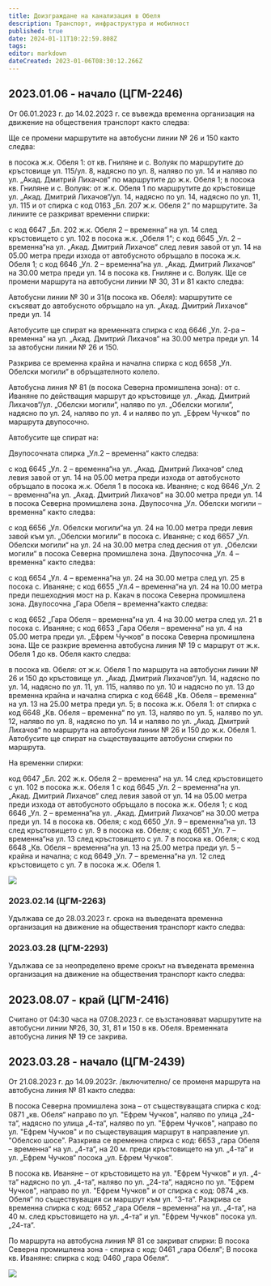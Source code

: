 ```yaml
---
title: Доизграждане на канализация в Обеля
description: Транспорт, инфраструктура и мобилност
published: true
date: 2024-01-11T10:22:59.808Z
tags: 
editor: markdown
dateCreated: 2023-01-06T08:30:12.266Z
---
```


## 2023.01.06 - начало (ЦГМ-2246)


От 06.01.2023 г. до 14.02.2023 г. се въвежда временна организация на движение на обществения транспорт както следва:

Ще се промени маршрутите на автобусни линии № 26 и 150 както следва:

в посока ж.к. Обеля 1: от кв. Гниляне и с. Волуяк по маршрутите до кръстовище ул. 115/ул. 8, надясно по ул. 8, наляво по ул. 14 и наляво по ул. „Акад. Дмитрий Лихачов“ по маршрутите до ж.к. Обеля 1;
в посока кв. Гниляне и с. Волуяк: от ж.к. Обеля 1 по маршрутите до кръстовище ул. „Акад. Дмитрий Лихачов“/ул. 14, надясно по ул. 14, надясно по ул. 11, ул. 115 и от спирка с код 0163 „Бл. 207 ж.к. Обеля 2“ по маршрутите.
За линиите се разкриват временни спирки:

с код 6647 „Бл. 202 ж.к. Обеля 2 – временна“ на ул. 14 след кръстовището с ул. 102 в посока ж.к. „Обеля 1“;
с код 6645 „Ул. 2 – временна“на ул. „Акад. Дмитрий Лихачов“ след левия завой от ул. 14 на 05.00 метра преди изхода от автобусното обръщало в посока ж.к. Обеля 1;
с код 6646 „Ул. 2 – временна“на ул. „Акад. Дмитрий Лихачов“ на 30.00 метра преди ул. 14 в посока кв. Гниляне и с. Волуяк.
Ще се промени маршрута на автобусни линии № 30, 31 и 81 както следва:

Автобусни линии № 30 и 31(в посока кв. Обеля): маршрутите се скъсяват до автобусното обръщало на ул. „Акад. Дмитрий Лихачов“ преди ул. 14

Автобусите ще спират на временната спирка с код 6646 „Ул. 2-ра – временна“ на ул. „Акад. Дмитрий Лихачов“ на 30.00 метра преди ул. 14 за автобусни линии № 26 и 150.

Разкрива се временна крайна и начална спирка с код 6658 „Ул. Обелски могили“ в обръщателното колело.

Автобусна линия № 81 (в посока Северна промишлена зона): от с. Иваняне по действащия маршрут до кръстовище ул. „Акад. Дмитрий Лихачов“/ул. „Обелски могили“, наляво по ул. „Обелски могили“, надясно по ул. 24, наляво по ул. 4 и наляво по ул. „Ефрем Чучков“ по маршрута двупосочно.

Автобусите ще спират на:

Двупосочната спирка „Ул.2 – временна“ както следва:

с код 6645 „Ул. 2 – временна“на ул. „Акад. Дмитрий Лихачов“ след левия завой от ул. 14 на 05.00 метра преди изхода от автобусното обръщало в посока ж.к. Обеля 1 в посока кв. Иваняне;
с код 6646 „Ул. 2 – временна“на ул. „Акад. Дмитрий Лихачов“ на 30.00 метра преди ул. 14 в посока Северна промишлена зона.
Двупосочна „Ул. Обелски могили – временна“ както следва:

с код 6656 „Ул. Обелски могили“на ул. 24 на 10.00 метра преди левия завой към ул. „Обелски могили“ в посока с. Иваняне;
с код 6657  „Ул. Обелски могили“ на ул. 24 на 30.00 метра след десния от ул. „Обелски могили“ в посока Северна промишлена зона.
Двупосочна „Ул. 4 – временна“ както следва:

с код 6654 „Ул. 4 – временна“на ул. 24 на 30.00 метра след ул. 25 в посока с. Иваняне;
с код 6655 „Ул.4 – временна“на ул. 24 на 10.00 метра преди пешеходния мост на р. Какач в посока Северна промишлена зона.
Двупосочна „Гара Обеля – временна“както следва:

с код 6652 „Гара Обеля – временна“на ул. 4 на 30.00 метра след ул. 21 в посока с. Иваняне;
с код 6653 „Гара Обеля – временна“ на ул. 4 на 05.00 метра преди ул. „Ефрем Чучков“ в посока Северна промишлена зона.
Ще се разкрие временна автобусна линия № 19 с маршрут от ж.к. Обеля 1 до кв. Обеля както следва:

в посока кв. Обеля: от ж.к. Обеля 1 по маршрута на автобусни линии № 26 и 150 до кръстовище ул. „Акад. Дмитрий Лихачов“/ул. 14, надясно по ул. 14, надясно по ул. 11, ул. 115, наляво по ул. 10 и надясно по ул. 13 до временна крайна и начална спирка с код 6648 „Кв. Обеля – временна“ на ул. 13 на 25.00 метра преди ул. 5;
в посока ж.к. Обеля 1: от спирка с код 6648 „Кв. Обеля – временна“ по ул. 13, наляво по ул. 5, наляво по ул. 12, наляво по ул. 8, надясно по ул. 14 и наляво по ул. „Акад. Дмитрий Лихачов“ по маршрута на автобусни линии № 26 и 150 до ж.к. Обеля 1.
Автобусите ще спират на съществуващите автобусни спирки по маршрута.

На временни спирки:

код 6647 „Бл. 202 ж.к. Обеля 2 – временна“ на ул. 14 след кръстовището с ул. 102 в посока ж.к. Обеля 1
с код 6645 „Ул. 2 – временна“на ул. „Акад. Дмитрий Лихачов“ след левия завой от ул. 14 на 05.00 метра преди изхода от автобусното обръщало в посока ж.к. Обеля 1;
с код 6646 „Ул. 2 – временна“на ул. „Акад. Дмитрий Лихачов“ на 30.00 метра преди ул. 14 в посока кв. Обеля;
с код 6650 „Ул. 9 – временна“на ул. 13 след кръстовището с ул. 9 в посока кв. Обеля;
с код 6651 „Ул. 7 – временна“на ул. 13 след кръстовището с ул. 7 в посока кв. Обеля;
с код 6648 „Кв. Обеля – временна“на ул. 13 на 25.00 метра преди ул. 5 – крайна и начална;
с код 6649 „Ул. 7 – временна“на ул. 12 след кръстовището с ул. 7 в посока ж.к. Обеля 1.


<img src="https://lh3.google.com/u/0/d/1SGtyKaYPRlrMfXqieceQNtPLHL7UXuw9">


### 2023.02.14 (ЦГМ-2263)


Удължава се до 28.03.2023 г. срока на  въведената временна организация на движение на обществения транспорт както следва:



### 2023.03.28 (ЦГМ-2293)
Удължава се за неопределено време срокът на  въведената временна организация на движение на обществения транспорт както следва:


## 2023.08.07 - край (ЦГМ-2416)
Считано от 04:30 часа на 07.08.2023 г. се възстановяват маршрутите на автобусни линии №26, 30, 31, 81 и 150 в кв. Обеля. Временната автобусна линия № 19 се закрива.



## 2023.03.28 - начало (ЦГМ-2439)
От 21.08.2023 г. до 14.09.2023г. /включително/ се променя маршрута на автобусна линия № 81 както следва:

В посока Северна промишлена зона  – от съществуващата спирка с код: 0871 „кв. Обеля“ направо по ул. "Ефрем Чучков", наляво по улица „24-та“, надясно по улица „4-та“, наляво по ул. "Ефрем Чучков", направо по ул. "Ефрем Чучков"  и по съществуващия маршрут в направление ул. "Обелско шосе". Разкрива се временна спирка с код: 6653 „гара Обеля – временна“ на ул. „4-та“, на 20 м. преди кръстовището на ул. „4-та“ и ул. „Ефрем Чучков“ посока „ул. Ефрем Чучков“.

В посока кв. Иваняне – от кръстовището на ул. "Ефрем Чучков" и ул. „4-та“ надясно по ул. „4-та“, наляво по ул. „24-та“, надясно по ул. "Ефрем Чучков", направо по ул. "Ефрем Чучков" и от спирка с код: 0874 „кв. Обеля“ по съществуващия си маршрут към ул. “3-та“. Разкрива се временна спирка с код: 6652 „гара Обеля – временна“ на  ул. „4-та“, на 40 м. след кръстовището на ул. „4-та“ и ул. "Ефрем Чучков" посока ул. „24-та“.

По маршрута на автобусна линия № 81 се закриват спирки: В посока Северна промишлена зона -  спирка с код: 0461 „гара Обеля“; В посока кв. Иваняне: спирка с код: 0460 „гара Обеля“.

<img src="https://lh3.google.com/u/0/d/19w3Sx3NXfPkEAc4200mJYS_XRYO6mEmI">
